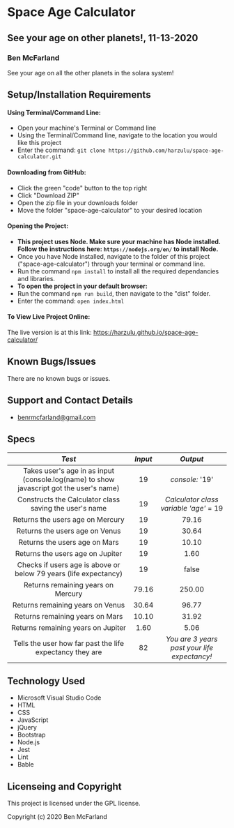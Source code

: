 # Space Age Calculator

## See your age on other planets!, 11-13-2020

### Ben McFarland

See your age on all the other planets in the solara system!

## Setup/Installation Requirements

#### Using Terminal/Command Line:
* Open your machine's Terminal or Command line
* Using the Terminal/Command line, navigate to the location you would like this project
* Enter the command: `git clone https://github.com/harzulu/space-age-calculator.git`

#### Downloading from GitHub:
* Click the green "code" button to the top right
* Click "Download ZIP"
* Open the zip file in your downloads folder
* Move the folder "space-age-calculator" to your desired location

#### Opening the Project:
* **This project uses Node. Make sure your machine has Node installed. Follow the instructions here: `https://nodejs.org/en/` to install Node.**
* Once you have Node installed, navigate to the folder of this project ("space-age-calculator") through your terminal or command line.
* Run the command `npm install` to install all the required dependancies and libraries.
* **To open the project in your default browser:** 
* Run the command `npm run build`, then navigate to the "dist" folder. 
* Enter the command: `open index.html`

#### To View Live Project Online:
The live version is at this link:
https://harzulu.github.io/space-age-calculator/

## Known Bugs/Issues

There are no known bugs or issues.

## Support and Contact Details

* benrmcfarland@gmail.com

## Specs

| *Test* | *Input* | *Output* |
|:---:| :---: | :---: |
| Takes user's age in as input (console.log(name) to show javascript got the user's name) | 19 | *console:* '19' |
| Constructs the Calculator class saving the user's name | 19 | *Calculator class variable 'age'* = 19 |
| Returns the users age on Mercury | 19 | 79.16 |
| Returns the users age on Venus | 19 | 30.64 |
| Returns the users age on Mars | 19 | 10.10 |
| Returns the users age on Jupiter | 19 | 1.60 |
| Checks if users age is above or below 79 years (life expectancy) | 19 | false |
| Returns remaining years on Mercury | 79.16 | 250.00 |
| Returns remaining years on Venus | 30.64 | 96.77 |
| Returns remaining years on Mars | 10.10 | 31.92 |
| Returns remaining years on Jupiter | 1.60 | 5.06 |
| Tells the user how far past the life expectancy they are | 82 | *You are 3 years past your life expectancy!* |

## Technology Used

* Microsoft Visual Studio Code
* HTML
* CSS
* JavaScript
* jQuery
* Bootstrap
* Node.js
* Jest
* Lint
* Bable

## Licenseing and Copyright

This project is licensed under the GPL license.

Copyright (c) 2020 Ben McFarland
